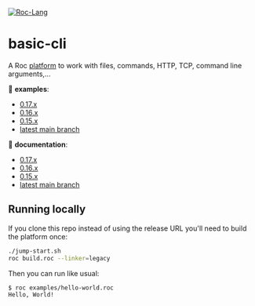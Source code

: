 [![Roc-Lang][roc_badge]][roc_link]

[roc_badge]: https://img.shields.io/endpoint?url=https%3A%2F%2Fpastebin.com%2Fraw%2FcFzuCCd7
[roc_link]: https://github.com/roc-lang/roc

# basic-cli

A Roc [platform](https://github.com/roc-lang/roc/wiki/Roc-concepts-explained#platform) to work with files, commands, HTTP, TCP, command line arguments,...

:eyes: **examples**:
  - [0.17.x](https://github.com/roc-lang/basic-cli/tree/0.17.0/examples)
  - [0.16.x](https://github.com/roc-lang/basic-cli/tree/0.16.0/examples)
  - [0.15.x](https://github.com/roc-lang/basic-cli/tree/0.15.0/examples)
  - [latest main branch](https://github.com/roc-lang/basic-cli/tree/main/examples)

:book: **documentation**:
  - [0.17.x](https://www.roc-lang.org/packages/basic-cli/0.17.0)
  - [0.16.x](https://www.roc-lang.org/packages/basic-cli/0.16.0)
  - [0.15.x](https://www.roc-lang.org/packages/basic-cli/0.15.0)
  - [latest main branch](https://www.roc-lang.org/packages/basic-cli)

## Running locally

If you clone this repo instead of using the release URL you'll need to build the platform once:
```sh
./jump-start.sh
roc build.roc --linker=legacy
```
Then you can run like usual:
```sh
$ roc examples/hello-world.roc
Hello, World!
```
